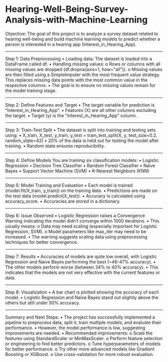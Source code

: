 # Hearing-Well-Being-Survey-Analysis-with-Machine-Learning

Objective:
The goal of this project is to analyze a survey dataset related to hearing well-being and build machine learning models to predict whether a person is interested in a hearing app (Interest_in_Hearing_App).
________________________________________
Step 1: Data Preprocessing
•	Loading data: The dataset is loaded into a DataFrame called df.
•	Handling missing values:
o	Rows or columns with all missing values are dropped (df.dropna(axis=1, how="all")).
o	Missing values are then filled using a SimpleImputer with the most frequent value strategy. This replaces missing data points with the most common value in the respective columns.
•	The goal is to ensure no missing values remain for the model training stage.
________________________________________
Step 2: Define Features and Target
•	The target variable for prediction is "Interest_in_Hearing_App".
•	Features (X) are all other columns excluding the target.
•	Target (y) is the "Interest_in_Hearing_App" column.
________________________________________
Step 3: Train-Test Split
•	The dataset is split into training and testing sets using:
•	X_train, X_test, y_train, y_test = train_test_split(X, y, test_size=0.2, random_state=42)
•	20% of the data is held out for testing the model after training.
•	Random state ensures reproducibility.
________________________________________
Step 4: Define Models
You are training six classification models:
•	Logistic Regression
•	Decision Tree Classifier
•	Random Forest Classifier
•	Naive Bayes
•	Support Vector Machine (SVM)
•	K-Nearest Neighbors (KNN)
________________________________________
Step 5: Model Training and Evaluation
•	Each model is trained (model.fit(X_train, y_train)) on the training data.
•	Predictions are made on the test data (model.predict(X_test)).
•	Accuracy is calculated using accuracy_score.
•	Accuracies are stored in a dictionary.
________________________________________
Step 6: Issue Observed
•	Logistic Regression raises a Convergence Warning indicating the model didn’t converge within 1000 iterations.
•	This usually means:
o	Data may need scaling (especially important for Logistic Regression, SVM).
o	Model parameters like max_iter may need to be increased.
•	The warning suggests scaling data using preprocessing techniques for better convergence.
________________________________________
Step 7: Results
•	Accuracies of models are quite low overall, with Logistic Regression and Naive Bayes performing the best (~46-47% accuracy).
•	The other models perform worse (between 34% to 40% accuracy).
•	This indicates that the models are not very effective with the current features or data.
________________________________________
Step 8: Visualization
•	A bar chart is plotted showing the accuracy of each model.
•	Logistic Regression and Naive Bayes stand out slightly above the others but still under 50% accuracy.
________________________________________
Summary and Next Steps:
•	The project has successfully implemented a pipeline to preprocess data, split it, train multiple models, and evaluate their performance.
•	However, the model performance is low, suggesting improvements are needed.
•	Recommended improvements:
o	Scale the features using StandardScaler or MinMaxScaler.
o	Perform feature selection or engineering to find better predictors.
o	Tune hyperparameters of models for better performance.
o	Try other more advanced models like Gradient Boosting or XGBoost.
o	Use cross-validation for more robust evaluation.


